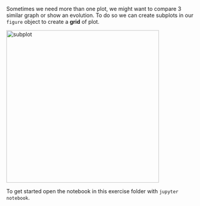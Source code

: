 Sometimes we need more than one plot, we might want to compare 3 similar graph or show an evolution.
To do so we can create subplots in our `figure` object to create a **grid** of plot.

<img src="https://matplotlib.org/3.1.1/_images/sphx_glr_axes_margins_001.png" alt="subplot" width=400>

To get started open the notebook in this exercise folder with `jupyter notebook`.